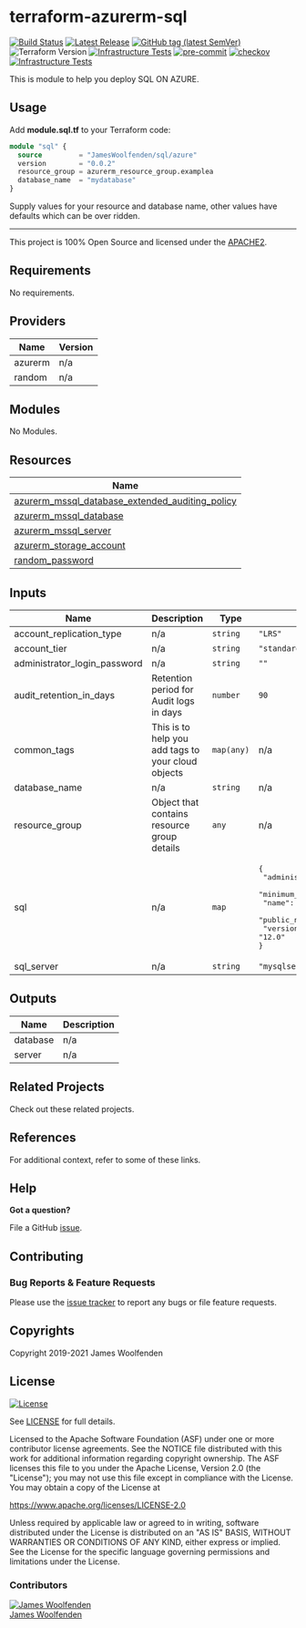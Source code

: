 # terraform-azurerm-sql

[![Build Status](https://github.com/JamesWoolfenden/terraform-azurerm-sql/workflows/Verify%20and%20Bump/badge.svg?branch=master)](https://github.com/JamesWoolfenden/terraform-azurerm-sql)
[![Latest Release](https://img.shields.io/github/release/JamesWoolfenden/terraform-azurerm-sql.svg)](https://github.com/JamesWoolfenden/terraform-azurerm-sql/releases/latest)
[![GitHub tag (latest SemVer)](https://img.shields.io/github/tag/JamesWoolfenden/terraform-azurerm-sql.svg?label=latest)](https://github.com/JamesWoolfenden/terraform-azurerm-sql/releases/latest)
![Terraform Version](https://img.shields.io/badge/tf-%3E%3D0.14.0-blue.svg)
[![Infrastructure Tests](https://www.bridgecrew.cloud/badges/github/JamesWoolfenden/terraform-azurerm-sql/cis_aws)](https://www.bridgecrew.cloud/link/badge?vcs=github&fullRepo=JamesWoolfenden%2Fterraform-azurerm-sql&benchmark=CIS+AWS+V1.2)
[![pre-commit](https://img.shields.io/badge/pre--commit-enabled-brightgreen?logo=pre-commit&logoColor=white)](https://github.com/pre-commit/pre-commit)
[![checkov](https://img.shields.io/badge/checkov-verified-brightgreen)](https://www.checkov.io/)
[![Infrastructure Tests](https://www.bridgecrew.cloud/badges/github/jameswoolfenden/terraform-azurerm-sql/general)](https://www.bridgecrew.cloud/link/badge?vcs=github&fullRepo=JamesWoolfenden%2Fterraform-azurerm-sql&benchmark=INFRASTRUCTURE+SECURITY)

This is module to help you deploy SQL ON AZURE.

## Usage

Add **module.sql.tf** to your Terraform code:

```terraform
module "sql" {
  source         = "JamesWoolfenden/sql/azure"
  version        = "0.0.2"
  resource_group = azurerm_resource_group.examplea
  database_name  = "mydatabase"
}
```

Supply values for your resource and database name, other values have defaults which can be over ridden.

---

This project is 100% Open Source and licensed under the [APACHE2](LICENSE).

<!-- BEGINNING OF PRE-COMMIT-TERRAFORM DOCS HOOK -->
## Requirements

No requirements.

## Providers

| Name | Version |
|------|---------|
| azurerm | n/a |
| random | n/a |

## Modules

No Modules.

## Resources

| Name |
|------|
| [azurerm_mssql_database_extended_auditing_policy](https://registry.terraform.io/providers/hashicorp/azurerm/latest/docs/resources/mssql_database_extended_auditing_policy) |
| [azurerm_mssql_database](https://registry.terraform.io/providers/hashicorp/azurerm/latest/docs/resources/mssql_database) |
| [azurerm_mssql_server](https://registry.terraform.io/providers/hashicorp/azurerm/latest/docs/resources/mssql_server) |
| [azurerm_storage_account](https://registry.terraform.io/providers/hashicorp/azurerm/latest/docs/resources/storage_account) |
| [random_password](https://registry.terraform.io/providers/hashicorp/random/latest/docs/resources/password) |

## Inputs

| Name | Description | Type | Default | Required |
|------|-------------|------|---------|:--------:|
| account\_replication\_type | n/a | `string` | `"LRS"` | no |
| account\_tier | n/a | `string` | `"standard"` | no |
| administrator\_login\_password | n/a | `string` | `""` | no |
| audit\_retention\_in\_days | Retention period for Audit logs in days | `number` | `90` | no |
| common\_tags | This is to help you add tags to your cloud objects | `map(any)` | n/a | yes |
| database\_name | n/a | `string` | n/a | yes |
| resource\_group | Object that contains resource group details | `any` | n/a | yes |
| sql | n/a | `map` | <pre>{<br>  "administrator_login": "admin",<br>  "minimum_tls_version": "1.2",<br>  "name": "mymssqlserver",<br>  "public_network_access_enabled": false,<br>  "version": "12.0"<br>}</pre> | no |
| sql\_server | n/a | `string` | `"mysqlserver"` | no |

## Outputs

| Name | Description |
|------|-------------|
| database | n/a |
| server | n/a |
<!-- END OF PRE-COMMIT-TERRAFORM DOCS HOOK -->

## Related Projects

Check out these related projects.

## References

For additional context, refer to some of these links.

## Help

**Got a question?**

File a GitHub [issue](https://github.com/JamesWoolfenden/terraform-azurerm-sql/issues).

## Contributing

### Bug Reports & Feature Requests

Please use the [issue tracker](https://github.com/JamesWoolfenden/terraform-azurerm-sql/issues) to report any bugs or file feature requests.

## Copyrights

Copyright 2019-2021 James Woolfenden

## License

[![License](https://img.shields.io/badge/License-Apache%202.0-blue.svg)](https://opensource.org/licenses/Apache-2.0)

See [LICENSE](LICENSE) for full details.

Licensed to the Apache Software Foundation (ASF) under one
or more contributor license agreements. See the NOTICE file
distributed with this work for additional information
regarding copyright ownership. The ASF licenses this file
to you under the Apache License, Version 2.0 (the
"License"); you may not use this file except in compliance
with the License. You may obtain a copy of the License at

<https://www.apache.org/licenses/LICENSE-2.0>

Unless required by applicable law or agreed to in writing,
software distributed under the License is distributed on an
"AS IS" BASIS, WITHOUT WARRANTIES OR CONDITIONS OF ANY
KIND, either express or implied. See the License for the
specific language governing permissions and limitations
under the License.

### Contributors

[![James Woolfenden][jameswoolfenden_avatar]][jameswoolfenden_homepage]<br/>[James Woolfenden][jameswoolfenden_homepage]

[jameswoolfenden_homepage]: https://github.com/jameswoolfenden
[jameswoolfenden_avatar]: https://github.com/jameswoolfenden.png?size=150
[github]: https://github.com/jameswoolfenden
[linkedin]: https://www.linkedin.com/in/jameswoolfenden/
[twitter]: https://twitter.com/JimWoolfenden
[share_twitter]: https://twitter.com/intent/tweet/?text=terraform-azurerm-sql&url=https://github.com/JamesWoolfenden/terraform-azurerm-sql
[share_linkedin]: https://www.linkedin.com/shareArticle?mini=true&title=terraform-azurerm-sql&url=https://github.com/JamesWoolfenden/terraform-azurerm-sql
[share_reddit]: https://reddit.com/submit/?url=https://github.com/JamesWoolfenden/terraform-azurerm-sql
[share_facebook]: https://facebook.com/sharer/sharer.php?u=https://github.com/JamesWoolfenden/terraform-azurerm-sql
[share_email]: mailto:?subject=terraform-azurerm-sql&body=https://github.com/JamesWoolfenden/terraform-azurerm-sql
